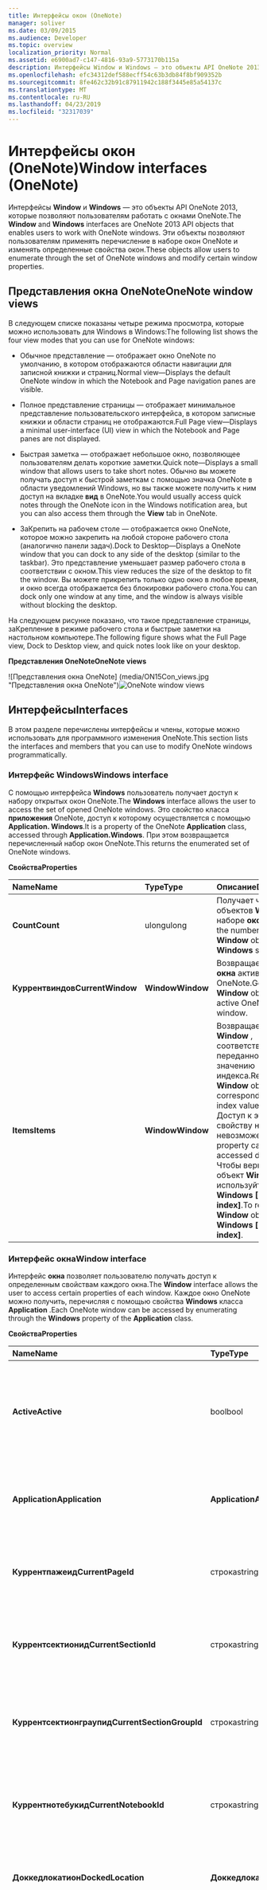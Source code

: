 ```yaml
---
title: Интерфейсы окон (OneNote)
manager: soliver
ms.date: 03/09/2015
ms.audience: Developer
ms.topic: overview
localization_priority: Normal
ms.assetid: e6900ad7-c147-4816-93a9-5773170b115a
description: Интерфейсы Window и Windows — это объекты API OneNote 2013, которые позволяют пользователям работать с окнами OneNote. Эти объекты позволяют пользователям применять перечисление в наборе окон OneNote и изменять определенные свойства окон.
ms.openlocfilehash: efc34312def588ecff54c63b3db84f8bf909352b
ms.sourcegitcommit: 8fe462c32b91c87911942c188f3445e85a54137c
ms.translationtype: MT
ms.contentlocale: ru-RU
ms.lasthandoff: 04/23/2019
ms.locfileid: "32317039"
---
```

# <a name="window-interfaces-onenote"></a><span data-ttu-id="28d9d-104">Интерфейсы окон (OneNote)</span><span class="sxs-lookup"><span data-stu-id="28d9d-104">Window interfaces (OneNote)</span></span>

<span data-ttu-id="28d9d-105">Интерфейсы **Window** и **Windows** — это объекты API OneNote 2013, которые позволяют пользователям работать с окнами OneNote.</span><span class="sxs-lookup"><span data-stu-id="28d9d-105">The **Window** and **Windows** interfaces are OneNote 2013 API objects that enables users to work with OneNote windows.</span></span> <span data-ttu-id="28d9d-106">Эти объекты позволяют пользователям применять перечисление в наборе окон OneNote и изменять определенные свойства окон.</span><span class="sxs-lookup"><span data-stu-id="28d9d-106">These objects allow users to enumerate through the set of OneNote windows and modify certain window properties.</span></span> 
  
## <a name="onenote-window-views"></a><span data-ttu-id="28d9d-107">Представления окна OneNote</span><span class="sxs-lookup"><span data-stu-id="28d9d-107">OneNote window views</span></span>

<span data-ttu-id="28d9d-108">В следующем списке показаны четыре режима просмотра, которые можно использовать для Windows в Windows:</span><span class="sxs-lookup"><span data-stu-id="28d9d-108">The following list shows the four view modes that you can use for OneNote windows:</span></span> 
  
- <span data-ttu-id="28d9d-109">Обычное представление — отображает окно OneNote по умолчанию, в котором отображаются области навигации для записной книжки и страниц.</span><span class="sxs-lookup"><span data-stu-id="28d9d-109">Normal view—Displays the default OneNote window in which the Notebook and Page navigation panes are visible.</span></span>
    
- <span data-ttu-id="28d9d-110">Полное представление страницы — отображает минимальное представление пользовательского интерфейса, в котором записные книжки и области страниц не отображаются.</span><span class="sxs-lookup"><span data-stu-id="28d9d-110">Full Page view—Displays a minimal user-interface (UI) view in which the Notebook and Page panes are not displayed.</span></span>
    
- <span data-ttu-id="28d9d-111">Быстрая заметка — отображает небольшое окно, позволяющее пользователям делать короткие заметки.</span><span class="sxs-lookup"><span data-stu-id="28d9d-111">Quick note—Displays a small window that allows users to take short notes.</span></span> <span data-ttu-id="28d9d-112">Обычно вы можете получать доступ к быстрой заметкам с помощью значка OneNote в области уведомлений Windows, но вы также можете получить к ним доступ на вкладке **вид** в OneNote.</span><span class="sxs-lookup"><span data-stu-id="28d9d-112">You would usually access quick notes through the OneNote icon in the Windows notification area, but you can also access them through the **View** tab in OneNote.</span></span> 
    
- <span data-ttu-id="28d9d-113">ЗаКрепить на рабочем столе — отображается окно OneNote, которое можно закрепить на любой стороне рабочего стола (аналогично панели задач).</span><span class="sxs-lookup"><span data-stu-id="28d9d-113">Dock to Desktop—Displays a OneNote window that you can dock to any side of the desktop (similar to the taskbar).</span></span> <span data-ttu-id="28d9d-114">Это представление уменьшает размер рабочего стола в соответствии с окном.</span><span class="sxs-lookup"><span data-stu-id="28d9d-114">This view reduces the size of the desktop to fit the window.</span></span> <span data-ttu-id="28d9d-115">Вы можете прикрепить только одно окно в любое время, и окно всегда отображается без блокировки рабочего стола.</span><span class="sxs-lookup"><span data-stu-id="28d9d-115">You can dock only one window at any time, and the window is always visible without blocking the desktop.</span></span> 
    
<span data-ttu-id="28d9d-116">На следующем рисунке показано, что такое представление страницы, заКрепление в режиме рабочего стола и быстрые заметки на настольном компьютере.</span><span class="sxs-lookup"><span data-stu-id="28d9d-116">The following figure shows what the Full Page view, Dock to Desktop view, and quick notes look like on your desktop.</span></span>
  
<span data-ttu-id="28d9d-117">**Представления OneNote**</span><span class="sxs-lookup"><span data-stu-id="28d9d-117">**OneNote views**</span></span>

<span data-ttu-id="28d9d-118">![Представления окна OneNote] (media/ON15Con_views.jpg "Представления окна OneNote")</span><span class="sxs-lookup"><span data-stu-id="28d9d-118">![OneNote window views](media/ON15Con_views.jpg "OneNote window views")</span></span>
  
## <a name="interfaces"></a><span data-ttu-id="28d9d-119">Интерфейсы</span><span class="sxs-lookup"><span data-stu-id="28d9d-119">Interfaces</span></span>

<span data-ttu-id="28d9d-120">В этом разделе перечислены интерфейсы и члены, которые можно использовать для программного изменения OneNote.</span><span class="sxs-lookup"><span data-stu-id="28d9d-120">This section lists the interfaces and members that you can use to modify OneNote windows programmatically.</span></span>
  
### <a name="windows-interface"></a><span data-ttu-id="28d9d-121">Интерфейс Windows</span><span class="sxs-lookup"><span data-stu-id="28d9d-121">Windows interface</span></span>

<span data-ttu-id="28d9d-122">С помощью интерфейса **Windows** пользователь получает доступ к набору открытых окон OneNote.</span><span class="sxs-lookup"><span data-stu-id="28d9d-122">The **Windows** interface allows the user to access the set of opened OneNote windows.</span></span> <span data-ttu-id="28d9d-123">Это свойство класса **приложения** OneNote, доступ к которому осуществляется с помощью **Application. Windows**.</span><span class="sxs-lookup"><span data-stu-id="28d9d-123">It is a property of the OneNote **Application** class, accessed through **Application.Windows**.</span></span> <span data-ttu-id="28d9d-124">При этом возвращается перечисленный набор окон OneNote.</span><span class="sxs-lookup"><span data-stu-id="28d9d-124">This returns the enumerated set of OneNote windows.</span></span> 
  
<span data-ttu-id="28d9d-125">**Свойства**</span><span class="sxs-lookup"><span data-stu-id="28d9d-125">**Properties**</span></span>

|<span data-ttu-id="28d9d-126">**Name**</span><span class="sxs-lookup"><span data-stu-id="28d9d-126">**Name**</span></span>|<span data-ttu-id="28d9d-127">**Type**</span><span class="sxs-lookup"><span data-stu-id="28d9d-127">**Type**</span></span>|<span data-ttu-id="28d9d-128">**Описание**</span><span class="sxs-lookup"><span data-stu-id="28d9d-128">**Description**</span></span>|
|:-----|:-----|:-----|
|<span data-ttu-id="28d9d-129">**Count**</span><span class="sxs-lookup"><span data-stu-id="28d9d-129">**Count**</span></span> <br/> |<span data-ttu-id="28d9d-130">ulong</span><span class="sxs-lookup"><span data-stu-id="28d9d-130">ulong</span></span>  <br/> |<span data-ttu-id="28d9d-131">Получает число объектов **Window** в наборе **окон** .</span><span class="sxs-lookup"><span data-stu-id="28d9d-131">Gets the number of **Window** objects in the **Windows** set.</span></span>  <br/> |
|<span data-ttu-id="28d9d-132">**Куррентвиндов**</span><span class="sxs-lookup"><span data-stu-id="28d9d-132">**CurrentWindow**</span></span> <br/> |<span data-ttu-id="28d9d-133">**Window**</span><span class="sxs-lookup"><span data-stu-id="28d9d-133">**Window**</span></span> <br/> |<span data-ttu-id="28d9d-134">Возвращает объект **окна** активного окна OneNote.</span><span class="sxs-lookup"><span data-stu-id="28d9d-134">Gets the **Window** object of the active OneNote window.</span></span>  <br/> |
|<span data-ttu-id="28d9d-135">**Items**</span><span class="sxs-lookup"><span data-stu-id="28d9d-135">**Items**</span></span> <br/> |<span data-ttu-id="28d9d-136">**Window**</span><span class="sxs-lookup"><span data-stu-id="28d9d-136">**Window**</span></span> <br/> |<span data-ttu-id="28d9d-137">Возвращает объект **Window** , соответствующий переданному значению индекса.</span><span class="sxs-lookup"><span data-stu-id="28d9d-137">Returns the **Window** object that corresponds to the index value passed.</span></span> <span data-ttu-id="28d9d-138">Доступ к этому свойству напрямую невозможен.</span><span class="sxs-lookup"><span data-stu-id="28d9d-138">This property cannot be accessed directly.</span></span> <span data-ttu-id="28d9d-139">Чтобы вернуть объект **Window** , используйте **Windows [(UINT) index]**.</span><span class="sxs-lookup"><span data-stu-id="28d9d-139">To return a **Window** object, use **Windows [(uint) index]**.</span></span>  <br/> |
   
### <a name="window-interface"></a><span data-ttu-id="28d9d-140">Интерфейс окна</span><span class="sxs-lookup"><span data-stu-id="28d9d-140">Window interface</span></span>

<span data-ttu-id="28d9d-141">Интерфейс **окна** позволяет пользователю получать доступ к определенным свойствам каждого окна.</span><span class="sxs-lookup"><span data-stu-id="28d9d-141">The **Window** interface allows the user to access certain properties of each window.</span></span> <span data-ttu-id="28d9d-142">Каждое окно OneNote можно получить, перечисляя с помощью свойства **Windows** класса **Application** .</span><span class="sxs-lookup"><span data-stu-id="28d9d-142">Each OneNote window can be accessed by enumerating through the **Windows** property of the **Application** class.</span></span> 
  
<span data-ttu-id="28d9d-143">**Свойства**</span><span class="sxs-lookup"><span data-stu-id="28d9d-143">**Properties**</span></span>

|<span data-ttu-id="28d9d-144">**Name**</span><span class="sxs-lookup"><span data-stu-id="28d9d-144">**Name**</span></span>|<span data-ttu-id="28d9d-145">**Type**</span><span class="sxs-lookup"><span data-stu-id="28d9d-145">**Type**</span></span>|<span data-ttu-id="28d9d-146">**Описание**</span><span class="sxs-lookup"><span data-stu-id="28d9d-146">**Description**</span></span>|
|:-----|:-----|:-----|
|<span data-ttu-id="28d9d-147">**Active**</span><span class="sxs-lookup"><span data-stu-id="28d9d-147">**Active**</span></span> <br/> |<span data-ttu-id="28d9d-148">bool</span><span class="sxs-lookup"><span data-stu-id="28d9d-148">bool</span></span>  <br/> |<span data-ttu-id="28d9d-149">Получает или задает значение, указывающее, является ли окно активным окном OneNote.</span><span class="sxs-lookup"><span data-stu-id="28d9d-149">Gets or sets a value that indicates whether the window is the active OneNote window.</span></span>  <br/> |
|<span data-ttu-id="28d9d-150">**Application**</span><span class="sxs-lookup"><span data-stu-id="28d9d-150">**Application**</span></span> <br/> |<span data-ttu-id="28d9d-151">**Application**</span><span class="sxs-lookup"><span data-stu-id="28d9d-151">**Application**</span></span> <br/> |<span data-ttu-id="28d9d-152">Получает объект **приложения** OneNote, связанный с окном.</span><span class="sxs-lookup"><span data-stu-id="28d9d-152">Gets the OneNote **Application** object that is associated with the window.</span></span>  <br/> |
|<span data-ttu-id="28d9d-153">**Куррентпажеид**</span><span class="sxs-lookup"><span data-stu-id="28d9d-153">**CurrentPageId**</span></span> <br/> |<span data-ttu-id="28d9d-154">строка</span><span class="sxs-lookup"><span data-stu-id="28d9d-154">string</span></span>  <br/> |<span data-ttu-id="28d9d-155">Получает идентификатор объекта активной страницы OneNote в окне.</span><span class="sxs-lookup"><span data-stu-id="28d9d-155">Gets the object ID of the active OneNote page of the window.</span></span>  <br/> |
|<span data-ttu-id="28d9d-156">**Куррентсектионид**</span><span class="sxs-lookup"><span data-stu-id="28d9d-156">**CurrentSectionId**</span></span> <br/> |<span data-ttu-id="28d9d-157">строка</span><span class="sxs-lookup"><span data-stu-id="28d9d-157">string</span></span>  <br/> |<span data-ttu-id="28d9d-158">Получает идентификатор объекта активного раздела OneNote в окне.</span><span class="sxs-lookup"><span data-stu-id="28d9d-158">Gets the object ID of the active OneNote section of the window.</span></span>  <br/> |
|<span data-ttu-id="28d9d-159">**Куррентсектионграупид**</span><span class="sxs-lookup"><span data-stu-id="28d9d-159">**CurrentSectionGroupId**</span></span> <br/> |<span data-ttu-id="28d9d-160">строка</span><span class="sxs-lookup"><span data-stu-id="28d9d-160">string</span></span>  <br/> |<span data-ttu-id="28d9d-161">Получает идентификатор объекта активной группы разделов OneNote в окне.</span><span class="sxs-lookup"><span data-stu-id="28d9d-161">Gets the object ID of the active OneNote section group of the window.</span></span>  <br/> |
|<span data-ttu-id="28d9d-162">**Куррентнотебукид**</span><span class="sxs-lookup"><span data-stu-id="28d9d-162">**CurrentNotebookId**</span></span> <br/> |<span data-ttu-id="28d9d-163">строка</span><span class="sxs-lookup"><span data-stu-id="28d9d-163">string</span></span>  <br/> |<span data-ttu-id="28d9d-164">Получает идентификатор активной записной книжки OneNote в окне.</span><span class="sxs-lookup"><span data-stu-id="28d9d-164">Gets the object ID of the active OneNote notebook of the window.</span></span>  <br/> |
|<span data-ttu-id="28d9d-165">**Доккедлокатион**</span><span class="sxs-lookup"><span data-stu-id="28d9d-165">**DockedLocation**</span></span> <br/> |<span data-ttu-id="28d9d-166">**Доккедлокатион**</span><span class="sxs-lookup"><span data-stu-id="28d9d-166">**DockedLocation**</span></span> <br/> |<span data-ttu-id="28d9d-167">Получает или задает закрепленное расположение окна OneNote.</span><span class="sxs-lookup"><span data-stu-id="28d9d-167">Gets or sets the docked location of the OneNote window.</span></span>  <br/> |
|<span data-ttu-id="28d9d-168">**Фуллпажевиев**</span><span class="sxs-lookup"><span data-stu-id="28d9d-168">**FullPageView**</span></span> <br/> |<span data-ttu-id="28d9d-169">bool</span><span class="sxs-lookup"><span data-stu-id="28d9d-169">bool</span></span>  <br/> |<span data-ttu-id="28d9d-170">Получает или задает значение, указывающее, находится ли окно в режиме полного просмотра страницы (минимальное представление ПОЛЬЗОВАТЕЛЬСКОГО интерфейса).</span><span class="sxs-lookup"><span data-stu-id="28d9d-170">Gets or sets a value that indicates whether the window is in Full Page view (minimal UI view).</span></span>  <br/> |
|<span data-ttu-id="28d9d-171">**Сиденоте**</span><span class="sxs-lookup"><span data-stu-id="28d9d-171">**SideNote**</span></span> <br/> |<span data-ttu-id="28d9d-172">bool</span><span class="sxs-lookup"><span data-stu-id="28d9d-172">bool</span></span>  <br/> |<span data-ttu-id="28d9d-173">Получает или задает значение, указывающее, является ли окно окном с быстрой заметкой.</span><span class="sxs-lookup"><span data-stu-id="28d9d-173">Gets or sets a value that indicates whether the window is a quick note window.</span></span>  <br/> |
|<span data-ttu-id="28d9d-174">**Виндовхандле**</span><span class="sxs-lookup"><span data-stu-id="28d9d-174">**WindowHandle**</span></span> <br/> |<span data-ttu-id="28d9d-175">ulong</span><span class="sxs-lookup"><span data-stu-id="28d9d-175">ulong</span></span>  <br/> |<span data-ttu-id="28d9d-176">Получает идентификатор дескриптора окна OneNote.</span><span class="sxs-lookup"><span data-stu-id="28d9d-176">Gets the handle ID of the OneNote window.</span></span>  <br/> |
   
<span data-ttu-id="28d9d-177">**Методы**</span><span class="sxs-lookup"><span data-stu-id="28d9d-177">**Methods**</span></span>
  
<span data-ttu-id="28d9d-178">С помощью следующих методов интерфейса **окна** можно переходить к указанным объектам в окне OneNote или по указанным URL-адресам.</span><span class="sxs-lookup"><span data-stu-id="28d9d-178">You can use the following methods of the **Window** interface to navigate to specified objects in the OneNote window or to specified URLs.</span></span> 
  
<span data-ttu-id="28d9d-179">**NavigateTo**</span><span class="sxs-lookup"><span data-stu-id="28d9d-179">**NavigateTo**</span></span>

|||
|:-----|:-----|
|<span data-ttu-id="28d9d-180">**Описание**</span><span class="sxs-lookup"><span data-stu-id="28d9d-180">**Description**</span></span> <br/> |<span data-ttu-id="28d9d-181">Переходит к указанному объекту в окне OneNote.</span><span class="sxs-lookup"><span data-stu-id="28d9d-181">Navigates to the specified object in the OneNote window.</span></span> <span data-ttu-id="28d9d-182">Например, вы можете перейти к разделам, страницам и элементам структуры на страницах.</span><span class="sxs-lookup"><span data-stu-id="28d9d-182">For example, you can navigate to sections, pages, and outline elements within pages.</span></span>  <br/> |
|<span data-ttu-id="28d9d-183">**Синтаксис**</span><span class="sxs-lookup"><span data-stu-id="28d9d-183">**Syntax**</span></span> <br/> | <span data-ttu-id="28d9d-184">`HRESULT NavigateTo(`           ` [in]BSTR bstrHierarchyObjectID, `           ` [in]BSTR bstrObjectID); `</span><span class="sxs-lookup"><span data-stu-id="28d9d-184"></span></span> <br/> |
|<span data-ttu-id="28d9d-185">**Parameters**</span><span class="sxs-lookup"><span data-stu-id="28d9d-185">**Parameters**</span></span> <br/> | <span data-ttu-id="28d9d-186">_бстрхиерарчйобжектид_— идентификатор OneNote иерархии объекта, к которому необходимо перейти.</span><span class="sxs-lookup"><span data-stu-id="28d9d-186">_bstrHierarchyObjectID_—The hierarchy OneNote ID of the object you want to navigate to.</span></span> <span data-ttu-id="28d9d-187">Идентификатор объекта может ссылаться на записную книжку OneNote, раздел, группу разделов или страницу.</span><span class="sxs-lookup"><span data-stu-id="28d9d-187">The object ID can reference a OneNote notebook, section, section group, or page.</span></span>  <br/>  <span data-ttu-id="28d9d-188">_бстробжектид_— идентификатор OneNote для конкретного объекта, на который выполняется переход на странице OneNote.</span><span class="sxs-lookup"><span data-stu-id="28d9d-188">_bstrObjectID_—The OneNote ID of the specific object to navigate to within a OneNote page.</span></span> <span data-ttu-id="28d9d-189">Если пользователю не нужно переходить к определенному объекту на странице, этому параметру присвоено значение null.</span><span class="sxs-lookup"><span data-stu-id="28d9d-189">If the user does not want to navigate to a specific object on a page, this parameter is set to null.</span></span>  <br/> |
   
<span data-ttu-id="28d9d-190">**Навигатетаурл**</span><span class="sxs-lookup"><span data-stu-id="28d9d-190">**NavigateToUrl**</span></span>

|||
|:-----|:-----|
|<span data-ttu-id="28d9d-191">**Описание**</span><span class="sxs-lookup"><span data-stu-id="28d9d-191">**Description**</span></span> <br/> |<span data-ttu-id="28d9d-192">Если передана ссылка OneNote (onenote://), откроется окно OneNote для соответствующего расположения в OneNote.</span><span class="sxs-lookup"><span data-stu-id="28d9d-192">If passed a OneNote link (onenote://), opens the OneNote window to the corresponding location in OneNote.</span></span> <span data-ttu-id="28d9d-193">Однако если ссылка является внешней ссылкой, такой как https://или file://, появится диалоговое окно безопасности.</span><span class="sxs-lookup"><span data-stu-id="28d9d-193">However, if the link is an external link, such as https:// or file://, a security dialog box will appear.</span></span> <span data-ttu-id="28d9d-194">После увольнения OneNote пытается открыть ссылку, и возвращается ошибка HResult. Хробжектдоеснотексист.</span><span class="sxs-lookup"><span data-stu-id="28d9d-194">Upon dismissal, OneNote attempts to open up the link and an HResult.hrObjectDoesNotExist error is returned.</span></span>  <br/> |
|<span data-ttu-id="28d9d-195">**Синтаксис**</span><span class="sxs-lookup"><span data-stu-id="28d9d-195">**Syntax**</span></span> <br/> | <span data-ttu-id="28d9d-196">`HRESULT NavigateToUrl (`           ` [in]BSTR bstrUrl); `</span><span class="sxs-lookup"><span data-stu-id="28d9d-196"></span></span> <br/> |
|<span data-ttu-id="28d9d-197">**Parameters**</span><span class="sxs-lookup"><span data-stu-id="28d9d-197">**Parameters**</span></span> <br/> | <span data-ttu-id="28d9d-198">_бструрл_— URL-адрес для перехода.</span><span class="sxs-lookup"><span data-stu-id="28d9d-198">_bstrUrl_—The URL to navigate to.</span></span>  <br/> |
   
<span data-ttu-id="28d9d-199">**Сетдоккедлокатион**</span><span class="sxs-lookup"><span data-stu-id="28d9d-199">**SetDockedLocation**</span></span>

|||
|:-----|:-----|
|<span data-ttu-id="28d9d-200">**Описание**</span><span class="sxs-lookup"><span data-stu-id="28d9d-200">**Description**</span></span> <br/> |<span data-ttu-id="28d9d-201">ЗаКрепляет окно в расположении, указанном в **докклокатион** , и на мониторе по адресу **птмонитор**.</span><span class="sxs-lookup"><span data-stu-id="28d9d-201">Docks the window to the location specified by **dockLocation** and the monitor at **ptMonitor**.</span></span>  <br/> |
|<span data-ttu-id="28d9d-202">**Синтаксис**</span><span class="sxs-lookup"><span data-stu-id="28d9d-202">**Syntax**</span></span> <br/> | <span data-ttu-id="28d9d-203">`HRESULT SetDockedLocation`(           `[in] DockLocation dockLocation,`           `[in] POINT ptMonitor);`</span><span class="sxs-lookup"><span data-stu-id="28d9d-203"></span></span> <br/> |
|<span data-ttu-id="28d9d-204">**Parameters**</span><span class="sxs-lookup"><span data-stu-id="28d9d-204">**Parameters**</span></span> <br/> | <span data-ttu-id="28d9d-205">_докклокатион_ — указывает закрепленное расположение окна OneNote 2013.</span><span class="sxs-lookup"><span data-stu-id="28d9d-205">_dockLocation_ - Indicates the docked location of a OneNote 2013 window.</span></span>  <br/>  <span data-ttu-id="28d9d-206">_птмонитор_ — (необязательно) указывает x, y – координаты, на которые должен закрепляться окно.</span><span class="sxs-lookup"><span data-stu-id="28d9d-206">_ptMonitor_ - (Optional) Indicates in x,y co-ordinates which monitor the window should be docked to.</span></span>  <br/> |
   
## <a name="example"></a><span data-ttu-id="28d9d-207">Пример</span><span class="sxs-lookup"><span data-stu-id="28d9d-207">Example</span></span>

<span data-ttu-id="28d9d-208">Следующий код выполняет итерацию окон OneNote для поиска закрепленного окна.</span><span class="sxs-lookup"><span data-stu-id="28d9d-208">The following code iterates through the OneNote windows to find a docked window.</span></span> <span data-ttu-id="28d9d-209">Если закрепленного окна нет, в примере закрепляется активное окно.</span><span class="sxs-lookup"><span data-stu-id="28d9d-209">If no docked window exists, the example docks the active window.</span></span> <span data-ttu-id="28d9d-210">Если активное окно не существует, код создает новое закрепленное окно.</span><span class="sxs-lookup"><span data-stu-id="28d9d-210">If no active window exists, the code creates a new docked window.</span></span>
  
```cs
using System;
using System.Diagnostics;
using Microsoft.Office.Interop.OneNote;
namespace SampleWND
{
    class DockOneNoteWindow
    {
        static void Main(string[] args)
        {
            Microsoft.Office.Interop.OneNote.Application app = new Microsoft.Office.Interop.OneNote.Application();
            // Search through all OneNote windows for a docked window and activate it.
            bool foundDockedWND = false;
            for (int i = 0; i < app.Windows.Count; i++)
            {
                if (app.Windows[(uint) i].DockedLocation != DockLocation.dlNone)
                {
                    foundDockedWND = true;
                    app.Windows[(uint) i].Active = true;
                }
            }
            
            // If no docked window exists, dock the active window.
            if (!foundDockedWND && (app.Windows.Count > 0))
                app.Windows.CurrentWindow.DockedLocation = DockLocation.dlDefault;
            // If no active window exists, create a new docked window.
            if (app.Windows.Count < 1)
            {
                Process oneProc = new Process();
                oneProc.StartInfo.FileName = "onenote.exe";
                oneProc.StartInfo.Arguments = "/docked";
                oneProc.Start();
            }
        }
    }
}

```

## <a name="see-also"></a><span data-ttu-id="28d9d-211">См. также</span><span class="sxs-lookup"><span data-stu-id="28d9d-211">See also</span></span>

- [<span data-ttu-id="28d9d-212">Справочник разработчика для OneNote</span><span class="sxs-lookup"><span data-stu-id="28d9d-212">OneNote developer reference</span></span>](onenote-developer-reference.md)

